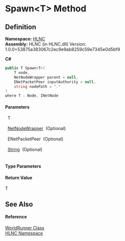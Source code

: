 # Spawn&lt;T&gt; Method




## Definition
**Namespace:** <a href="N_HLNC">HLNC</a>  
**Assembly:** HLNC (in HLNC.dll) Version: 1.0.0+53875a383067c2ec9e9ab8259c59e7345e0d5bf9

**C#**
``` C#
public T Spawn<T>(
	T node,
	NetNodeWrapper parent = null,
	ENetPacketPeer inputAuthority = null,
	string nodePath = "."
)
where T : Node, INetNode

```



#### Parameters
<dl><dt>  T</dt><dd> </dd><dt>  <a href="T_HLNC_NetNodeWrapper">NetNodeWrapper</a>  (Optional)</dt><dd> </dd><dt>  ENetPacketPeer  (Optional)</dt><dd> </dd><dt>  <a href="https://learn.microsoft.com/dotnet/api/system.string" target="_blank" rel="noopener noreferrer">String</a>  (Optional)</dt><dd> </dd></dl>

#### Type Parameters
<dl><dt /><dd /></dl>

#### Return Value
T

## See Also


#### Reference
<a href="T_HLNC_WorldRunner">WorldRunner Class</a>  
<a href="N_HLNC">HLNC Namespace</a>  
